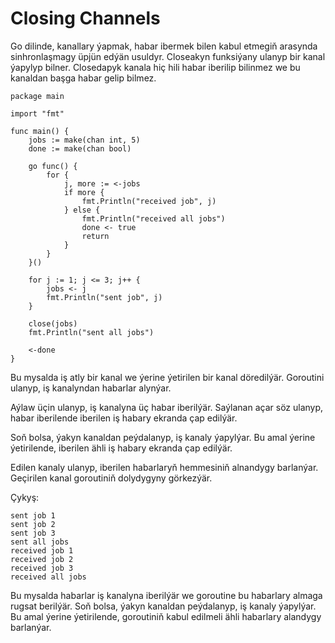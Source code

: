# Closing Channels

Go dilinde, kanallary ýapmak, habar ibermek bilen kabul etmegiň arasynda sinhronlaşmagy üpjün edýän usuldyr. Closeakyn funksiýany ulanyp bir kanal ýapylyp bilner. Closedapyk kanala hiç hili habar iberilip bilinmez we bu kanaldan başga habar gelip bilmez.

```golang
package main

import "fmt"

func main() {
	jobs := make(chan int, 5)
	done := make(chan bool)

	go func() {
		for {
			j, more := <-jobs
			if more {
				fmt.Println("received job", j)
			} else {
				fmt.Println("received all jobs")
				done <- true
				return
			}
		}
	}()

	for j := 1; j <= 3; j++ {
		jobs <- j
		fmt.Println("sent job", j)
	}

	close(jobs)
	fmt.Println("sent all jobs")

	<-done
}
```

Bu mysalda iş atly bir kanal we ýerine ýetirilen bir kanal döredilýär. Goroutini ulanyp, iş kanalyndan habarlar alynýar.

Aýlaw üçin ulanyp, iş kanalyna üç habar iberilýär. Saýlanan açar söz ulanyp, habar iberilende iberilen iş habary ekranda çap edilýär.

Soň bolsa, ýakyn kanaldan peýdalanyp, iş kanaly ýapylýar. Bu amal ýerine ýetirilende, iberilen ähli iş habary ekranda çap edilýär.

Edilen kanaly ulanyp, iberilen habarlaryň hemmesiniň alnandygy barlanýar. Geçirilen kanal goroutiniň dolydygyny görkezýär.

Çykyş:

```
sent job 1
sent job 2
sent job 3
sent all jobs
received job 1
received job 2
received job 3
received all jobs
```

Bu mysalda habarlar iş kanalyna iberilýär we goroutine bu habarlary almaga rugsat berilýär. Soň bolsa, ýakyn kanaldan peýdalanyp, iş kanaly ýapylýar. Bu amal ýerine ýetirilende, goroutiniň kabul edilmeli ähli habarlary alandygy barlanýar.